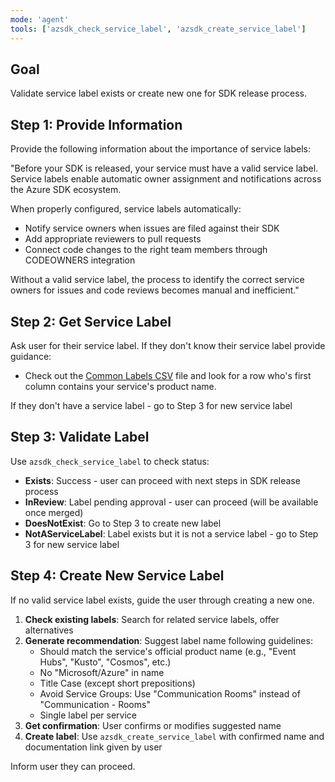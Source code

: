 ```yaml
---
mode: 'agent'
tools: ['azsdk_check_service_label', 'azsdk_create_service_label']
---
```


## Goal
Validate service label exists or create new one for SDK release process.

## Step 1: Provide Information

Provide the following information about the importance of service labels:

"Before your SDK is released, your service must have a valid service label. Service labels enable automatic owner assignment and notifications across the Azure SDK ecosystem.

When properly configured, service labels automatically:

- Notify service owners when issues are filed against their SDK
- Add appropriate reviewers to pull requests
- Connect code changes to the right team members through CODEOWNERS integration

Without a valid service label, the process to identify the correct service owners for issues and code reviews becomes manual and inefficient."

## Step 2: Get Service Label

Ask user for their service label. If they don't know their service label provide guidance:

- Check out the [Common Labels CSV](https://github.com/Azure/azure-sdk-tools/blob/main/tools/github/data/common-labels.csv) file and look for a row who's first column contains your service's product name.

If they don't have a service label - go to Step 3 for new service label

## Step 3: Validate Label

Use `azsdk_check_service_label` to check status:

- **Exists**: Success - user can proceed with next steps in SDK release process
- **InReview**: Label pending approval - user can proceed (will be available once merged)
- **DoesNotExist**: Go to Step 3 to create new label
- **NotAServiceLabel**: Label exists but it is not a service label - go to Step 3 for new service label

## Step 4: Create New Service Label

If no valid service label exists, guide the user through creating a new one.

1. **Check existing labels**: Search for related service labels, offer alternatives
2. **Generate recommendation**: Suggest label name following guidelines:
   - Should match the service's official product name (e.g., "Event Hubs", "Kusto", "Cosmos", etc.)
   - No "Microsoft/Azure" in name
   - Title Case (except short prepositions)
   - Avoid Service Groups: Use "Communication Rooms" instead of "Communication - Rooms"
   - Single label per service
3. **Get confirmation**: User confirms or modifies suggested name
4. **Create label**: Use `azsdk_create_service_label` with confirmed name and documentation link given by user

Inform user they can proceed.